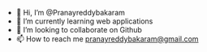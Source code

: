 - 👋 Hi, I’m @Pranayreddybakaram
- 🌱 I’m currently learning web applications
- 💞️ I’m looking to collaborate on Github
- 📫 How to reach me pranayreddybakaram@gmail.com

<!---
Pranayreddybakaram/Pranayreddybakaram is a ✨ special ✨ repository because its `README.md` (this file) appears on your GitHub profile.
You can click the Preview link to take a look at your changes.
--->
